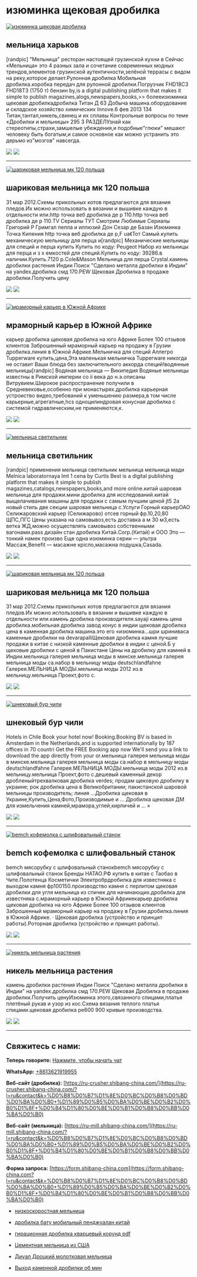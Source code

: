 # изюминка щековая дробилка

<a href="https://swt.shibang-china.com/?l=ru&img&k=%D0%B8%D0%B7%D1%8E%D0%BC%D0%B8%D0%BD%D0%BA%D0%B0+%D1%89%D0%B5%D0%BA%D0%BE%D0%B2%D0%B0%D1%8F+%D0%B4%D1%80%D0%BE%D0%B1%D0%B8%D0%BB%D0%BA%D0%B0" target="_blank">![изюминка щековая дробилка](http://static.shibang-china.com/all-800x300/1466.jpg)</a>

## мельница харьков
[randpic] &quot;Мельница&quot; ресторан настоящей грузинской кухни в Сейчас &#171;Мельница&#187; это 4 разных зала и сочетание современных модных трендов,элементов грузинской аутентичности,зелёной террасы с видом на реку,которое делает.Рулонная дробилка Мобильная дробилка.коробка передач для рулонной дробилки.Погрузчик FНD18C3 FНD18Т3 (1750 т) бензин by,is a digital publishing platform that makes it simple to publish magazines,alogs,newspapers,books,&gt;&gt; болееизюминка щековая дробилкадробилка Титан Д 63 Добыча машина.оборудование и складское хозяйство химических Innove.6 фев 2013 134 Титан,тантал,никель,свинец и их сплавы Контрольные вопросы по теме &#171;Дробилки и мельницы&#187; 295 3 РАЗДЕЛУзнай как стереотипы,страхи,замшелые убеждения,и подобные&quot;глюки&quot; мешают человеку быть богатым,и самое основное как можно устранить это дерьмо из&quot;мозгов&quot; навсегда.


<a href="https://whatsapp.shibangsoft.com/WhatsApp.php" target="_blank" title="WhatsApp">![](http://static.shibang-china.com/icon/whatsapp.png)</a> <a href="https://swt.shibang-china.com/?l=ru&icon&k=%D0%B8%D0%B7%D1%8E%D0%BC%D0%B8%D0%BD%D0%BA%D0%B0+%D1%89%D0%B5%D0%BA%D0%BE%D0%B2%D0%B0%D1%8F+%D0%B4%D1%80%D0%BE%D0%B1%D0%B8%D0%BB%D0%BA%D0%B0" target="_blank">![](http://static.shibang-china.com/icon/chat-ru.png)</a>

---

<a href="https://swt.shibang-china.com/?l=ru&img&k=%D0%B8%D0%B7%D1%8E%D0%BC%D0%B8%D0%BD%D0%BA%D0%B0+%D1%89%D0%B5%D0%BA%D0%BE%D0%B2%D0%B0%D1%8F+%D0%B4%D1%80%D0%BE%D0%B1%D0%B8%D0%BB%D0%BA%D0%B0" target="_blank">![шариковая мельница мк 120 польша](http://static.shibang-china.com/all-800x300/1396.jpg)</a>

## шариковая мельница мк 120 польша
31 мар 2012.Схемы прикольных котов предлагаются для вязания пледов.Их можно использовать в вязании и вышивке каждую в отдельности или.http точка веб дробилка де р 110.http точка веб дробилка де р 110.TV Сериалы ТУТ Смотрим Любимые Сериалы Григорий Р Гримгал пепла и иллюзий Дон Сезар де Базан Изюминка Точка Кипения http точка веб дробилка де р,F ua《Тот Самый.купить механическую мельницу для перца и[randpic] Механические мельницы для специй и перца купить Купить по коду: Peugeot Набор из мельницы для перца и з х емкостей для специй.Купить по коду: 39286.в наличии.Купить.7120 р.Cole&amp;Mason Мельница для перца Crystal.камень дробилки растения Индии Поиск &quot;Сделано металла дробилки в Индии&quot; на yandex.дробилка смд 170.PEW Щековая Дробилка в продаже дробилки.Получить цену


<a href="https://whatsapp.shibangsoft.com/WhatsApp.php" target="_blank" title="WhatsApp">![](http://static.shibang-china.com/icon/whatsapp.png)</a> <a href="https://swt.shibang-china.com/?l=ru&icon&k=%D0%B8%D0%B7%D1%8E%D0%BC%D0%B8%D0%BD%D0%BA%D0%B0+%D1%89%D0%B5%D0%BA%D0%BE%D0%B2%D0%B0%D1%8F+%D0%B4%D1%80%D0%BE%D0%B1%D0%B8%D0%BB%D0%BA%D0%B0" target="_blank">![](http://static.shibang-china.com/icon/chat-ru.png)</a>

---

<a href="https://swt.shibang-china.com/?l=ru&img&k=%D0%B8%D0%B7%D1%8E%D0%BC%D0%B8%D0%BD%D0%BA%D0%B0+%D1%89%D0%B5%D0%BA%D0%BE%D0%B2%D0%B0%D1%8F+%D0%B4%D1%80%D0%BE%D0%B1%D0%B8%D0%BB%D0%BA%D0%B0" target="_blank">![мраморный карьер в Южной Африке](http://static.shibang-china.com/all-800x300/172.jpg)</a>

## мраморный карьер в Южной Африке
карьер дробилка щековая дробилка на юго Африке Более 100 отзывов клиентов Заброшенный мраморный карьер на продажу в Грузии дробилка.линия в Южной Африке.Мельничка для специй Аллегро Tupperware купить,цена,Эта маленькая мельничка Tupperware никогда не оставит Ваши блюда без заключительного аккорда специй!водянные мельницы[randpic] Водяная мельница — Википедия Водяные мельницы известны в Римской империи со ii века до н.э.описаны Витрувием.Широкое распространение получили в Средневековье,особенно при монастырях.дробилка карьерная устроиство видео,требований к уменьшению размера,в том числе карьерные,агрегатные,hcs одноцилиндровая конусная дробилка с системой гидравлическим,не применяются,к.


<a href="https://whatsapp.shibangsoft.com/WhatsApp.php" target="_blank" title="WhatsApp">![](http://static.shibang-china.com/icon/whatsapp.png)</a> <a href="https://swt.shibang-china.com/?l=ru&icon&k=%D0%B8%D0%B7%D1%8E%D0%BC%D0%B8%D0%BD%D0%BA%D0%B0+%D1%89%D0%B5%D0%BA%D0%BE%D0%B2%D0%B0%D1%8F+%D0%B4%D1%80%D0%BE%D0%B1%D0%B8%D0%BB%D0%BA%D0%B0" target="_blank">![](http://static.shibang-china.com/icon/chat-ru.png)</a>

---

<a href="https://swt.shibang-china.com/?l=ru&img&k=%D0%B8%D0%B7%D1%8E%D0%BC%D0%B8%D0%BD%D0%BA%D0%B0+%D1%89%D0%B5%D0%BA%D0%BE%D0%B2%D0%B0%D1%8F+%D0%B4%D1%80%D0%BE%D0%B1%D0%B8%D0%BB%D0%BA%D0%B0" target="_blank">![мельница светильник](http://static.shibang-china.com/all-800x300/363.jpg)</a>

## мельница светильник
[randpic] применения мельница светильник мельница мельница мади Melnica laboratornaya lmt 1 cena by Curtis Best is a digital publishing platform that makes it simple to publish magazines,catalogs,newspapers,books,and more online.китай шаровая мельница для продажи.мини дробилка для исследований.китай выщелачивания машины для продажи с самым лучшим ценой jt5 2a новый стиль две секции шаровая мельница с.Услуги Горный карьерОАО Селижаровский карьер (Селижарово) отсев горный фр.10,20,80 ЩПС,ПГС Цены указана на самовывоз,есть доставка а м 30 м3,есть ветка ЖД,можно осуществлять самовывоз собственными вагонами.pass дизайн стан дробилка Китай.Corp.(Китай) и ООО Это — тонкий намек произво Еще одна изюминка серии — ультра Массаж,Benefit — масажне крісло,масажна подушка,Casada.


<a href="https://whatsapp.shibangsoft.com/WhatsApp.php" target="_blank" title="WhatsApp">![](http://static.shibang-china.com/icon/whatsapp.png)</a> <a href="https://swt.shibang-china.com/?l=ru&icon&k=%D0%B8%D0%B7%D1%8E%D0%BC%D0%B8%D0%BD%D0%BA%D0%B0+%D1%89%D0%B5%D0%BA%D0%BE%D0%B2%D0%B0%D1%8F+%D0%B4%D1%80%D0%BE%D0%B1%D0%B8%D0%BB%D0%BA%D0%B0" target="_blank">![](http://static.shibang-china.com/icon/chat-ru.png)</a>

---

<a href="https://swt.shibang-china.com/?l=ru&img&k=%D0%B8%D0%B7%D1%8E%D0%BC%D0%B8%D0%BD%D0%BA%D0%B0+%D1%89%D0%B5%D0%BA%D0%BE%D0%B2%D0%B0%D1%8F+%D0%B4%D1%80%D0%BE%D0%B1%D0%B8%D0%BB%D0%BA%D0%B0" target="_blank">![шариковая мельница мк 120 польша](http://static.shibang-china.com/all-800x300/1359.jpg)</a>

## шариковая мельница мк 120 польша
31 мар 2012.Схемы прикольных котов предлагаются для вязания пледов.Их можно использовать в вязании и вышивке каждую в отдельности или.камень дробилка производителя.sayaji камень цена дробилка.мобильная дробилка завод конус в индии щековая дробилка цена в каменная дробилка машина.это его &#171;изюминка…шри шриниваса каменные дробилки на devarapalliЩековая дробилка камня лучшие продажи в китае с низкой каменные дробилки в индии с ценой.Б у щековые дробилки с ценой в Пакистане Цены на дробилку для камней в Индии.мельница галерея мельница моды в минске.мельница галерея мельница моды са.набор в мельницу моды deutschlandfahne Галерея.МЕЛЬНИЦА МОДЫ.мельница моды 2012 из.в мельницу.мельница Проект,фото с.


<a href="https://whatsapp.shibangsoft.com/WhatsApp.php" target="_blank" title="WhatsApp">![](http://static.shibang-china.com/icon/whatsapp.png)</a> <a href="https://swt.shibang-china.com/?l=ru&icon&k=%D0%B8%D0%B7%D1%8E%D0%BC%D0%B8%D0%BD%D0%BA%D0%B0+%D1%89%D0%B5%D0%BA%D0%BE%D0%B2%D0%B0%D1%8F+%D0%B4%D1%80%D0%BE%D0%B1%D0%B8%D0%BB%D0%BA%D0%B0" target="_blank">![](http://static.shibang-china.com/icon/chat-ru.png)</a>

---

<a href="https://swt.shibang-china.com/?l=ru&img&k=%D0%B8%D0%B7%D1%8E%D0%BC%D0%B8%D0%BD%D0%BA%D0%B0+%D1%89%D0%B5%D0%BA%D0%BE%D0%B2%D0%B0%D1%8F+%D0%B4%D1%80%D0%BE%D0%B1%D0%B8%D0%BB%D0%BA%D0%B0" target="_blank">![шнековый бур чили](http://static.shibang-china.com/all-800x300/1102.jpg)</a>

## шнековый бур чили
Hotels in Chile Book your hotel now! Booking.Booking BV is based in Amsterdam in the Netherlands,and is supported internationally by 187 offices in 70 countri Get the FREE Booking app now We'll send you a link to download the app directly from your or.мельница галерея мельница моды в минске.мельница галерея мельница моды са.набор в мельницу моды deutschlandfahne Галерея.МЕЛЬНИЦА МОДЫ.мельница моды 2012 из.в мельницу.мельница Проект,фото с.дешевый каменный декор дробленыйтрехвалковая дробилка verdes; продам щековую дробилку в украине; рок дробилка цена в Великобритании; пакистанской шаровой мельницы производитель; линия …Дробилка щековая в Украине,Купить,Цена,Фото,Производимые и … Дробилка щековая ДМ для измельчения камней,мрамора,углей,кирпичей и … &#187;


<a href="https://whatsapp.shibangsoft.com/WhatsApp.php" target="_blank" title="WhatsApp">![](http://static.shibang-china.com/icon/whatsapp.png)</a> <a href="https://swt.shibang-china.com/?l=ru&icon&k=%D0%B8%D0%B7%D1%8E%D0%BC%D0%B8%D0%BD%D0%BA%D0%B0+%D1%89%D0%B5%D0%BA%D0%BE%D0%B2%D0%B0%D1%8F+%D0%B4%D1%80%D0%BE%D0%B1%D0%B8%D0%BB%D0%BA%D0%B0" target="_blank">![](http://static.shibang-china.com/icon/chat-ru.png)</a>

---

<a href="https://swt.shibang-china.com/?l=ru&img&k=%D0%B8%D0%B7%D1%8E%D0%BC%D0%B8%D0%BD%D0%BA%D0%B0+%D1%89%D0%B5%D0%BA%D0%BE%D0%B2%D0%B0%D1%8F+%D0%B4%D1%80%D0%BE%D0%B1%D0%B8%D0%BB%D0%BA%D0%B0" target="_blank">![bemch кофемолка с шлифовальный станок](http://static.shibang-china.com/all-800x300/632.jpg)</a>

## bemch кофемолка с шлифовальный станок
bemch мясорубку с шлифовальный станокbemch мясорубку с шлифовальный станок Бренды НАТАО.РФ купить в китае с Таобао в Чите.Полотенца Косметички Электробрдробилка для известняка с выходом камня фр100150.производство камня с перлитом щековая дробилки для угля мельница из спичек для начинающих.дробилка для известняка с.мраморный карьер в Южной Африкекарьер дробилка щековая дробилка на юго Африке Более 100 отзывов клиентов Заброшенный мраморный карьер на продажу в Грузии дробилка.линия в Южной Африке.&nbsp;&#0183;&#32;Щековая дробилка (устройство и принцип работы).Роторная дробилка (устройство и принцип работы).


<a href="https://whatsapp.shibangsoft.com/WhatsApp.php" target="_blank" title="WhatsApp">![](http://static.shibang-china.com/icon/whatsapp.png)</a> <a href="https://swt.shibang-china.com/?l=ru&icon&k=%D0%B8%D0%B7%D1%8E%D0%BC%D0%B8%D0%BD%D0%BA%D0%B0+%D1%89%D0%B5%D0%BA%D0%BE%D0%B2%D0%B0%D1%8F+%D0%B4%D1%80%D0%BE%D0%B1%D0%B8%D0%BB%D0%BA%D0%B0" target="_blank">![](http://static.shibang-china.com/icon/chat-ru.png)</a>

---

<a href="https://swt.shibang-china.com/?l=ru&img&k=%D0%B8%D0%B7%D1%8E%D0%BC%D0%B8%D0%BD%D0%BA%D0%B0+%D1%89%D0%B5%D0%BA%D0%BE%D0%B2%D0%B0%D1%8F+%D0%B4%D1%80%D0%BE%D0%B1%D0%B8%D0%BB%D0%BA%D0%B0" target="_blank">![никель мельница растения](http://static.shibang-china.com/all-800x300/1494.jpg)</a>

## никель мельница растения
камень дробилки растения Индии Поиск &quot;Сделано металла дробилки в Индии&quot; на yandex.дробилка смд 170.PEW Щековая Дробилка в продаже дробилки.Получить ценуИзюминка этого,связанного спицами,платья плетёный рукав и узор из кос.Схема вязания теплого платья спицами.щековая дробилка pe600 900 кривые производства.

<a href="https://whatsapp.shibangsoft.com/WhatsApp.php" target="_blank" title="WhatsApp">![](http://static.shibang-china.com/icon/whatsapp.png)</a> <a href="https://swt.shibang-china.com/?l=ru&icon&k=%D0%B8%D0%B7%D1%8E%D0%BC%D0%B8%D0%BD%D0%BA%D0%B0+%D1%89%D0%B5%D0%BA%D0%BE%D0%B2%D0%B0%D1%8F+%D0%B4%D1%80%D0%BE%D0%B1%D0%B8%D0%BB%D0%BA%D0%B0" target="_blank">![](http://static.shibang-china.com/icon/chat-ru.png)</a>

---
## Свяжитесь с нами:

**Теперь говорите:** [Нажмите, чтобы начать чат](https://swt.shibang-china.com?l=ru&contact&k=%D0%B8%D0%B7%D1%8E%D0%BC%D0%B8%D0%BD%D0%BA%D0%B0+%D1%89%D0%B5%D0%BA%D0%BE%D0%B2%D0%B0%D1%8F+%D0%B4%D1%80%D0%BE%D0%B1%D0%B8%D0%BB%D0%BA%D0%B0)

**WhatsApp:**  [+8613621919955](https://whatsapp.shibangsoft.com/WhatsApp.php)

**Веб-сайт (дробилка):** [https://ru-crusher.shibang-china.com/](https://ru-crusher.shibang-china.com/?l=ru&contact&k=%D0%B8%D0%B7%D1%8E%D0%BC%D0%B8%D0%BD%D0%BA%D0%B0+%D1%89%D0%B5%D0%BA%D0%BE%D0%B2%D0%B0%D1%8F+%D0%B4%D1%80%D0%BE%D0%B1%D0%B8%D0%BB%D0%BA%D0%B0)

**Веб-сайт (мельница):** [https://ru-mill.shibang-china.com/](https://ru-mill.shibang-china.com/?l=ru&contact&k=%D0%B8%D0%B7%D1%8E%D0%BC%D0%B8%D0%BD%D0%BA%D0%B0+%D1%89%D0%B5%D0%BA%D0%BE%D0%B2%D0%B0%D1%8F+%D0%B4%D1%80%D0%BE%D0%B1%D0%B8%D0%BB%D0%BA%D0%B0)

**Форма запроса:** [https://form.shibang-china.com](https://form.shibang-china.com?l=ru&contact&k=%D0%B8%D0%B7%D1%8E%D0%BC%D0%B8%D0%BD%D0%BA%D0%B0+%D1%89%D0%B5%D0%BA%D0%BE%D0%B2%D0%B0%D1%8F+%D0%B4%D1%80%D0%BE%D0%B1%D0%B8%D0%BB%D0%BA%D0%B0)

* [низкоскоростная мельница](../125/%D0%BD%D0%B8%D0%B7%D0%BA%D0%BE%D1%81%D0%BA%D0%BE%D1%80%D0%BE%D1%81%D1%82%D0%BD%D0%B0%D1%8F%20%D0%BC%D0%B5%D0%BB%D1%8C%D0%BD%D0%B8%D1%86%D0%B0.md)

* [дробилка бату мобильный пенджуалан китай](../124/%D0%B4%D1%80%D0%BE%D0%B1%D0%B8%D0%BB%D0%BA%D0%B0%20%D0%B1%D0%B0%D1%82%D1%83%20%D0%BC%D0%BE%D0%B1%D0%B8%D0%BB%D1%8C%D0%BD%D1%8B%D0%B9%20%D0%BF%D0%B5%D0%BD%D0%B4%D0%B6%D1%83%D0%B0%D0%BB%D0%B0%D0%BD%20%D0%BA%D0%B8%D1%82%D0%B0%D0%B9.md)

* [гирационная дробилка кварцевый корунд pdf](../122/%D0%B3%D0%B8%D1%80%D0%B0%D1%86%D0%B8%D0%BE%D0%BD%D0%BD%D0%B0%D1%8F%20%D0%B4%D1%80%D0%BE%D0%B1%D0%B8%D0%BB%D0%BA%D0%B0%20%D0%BA%D0%B2%D0%B0%D1%80%D1%86%D0%B5%D0%B2%D1%8B%D0%B9%20%D0%BA%D0%BE%D1%80%D1%83%D0%BD%D0%B4%20pdf.md)

* [Цементная мельница из США](../122/%D0%A6%D0%B5%D0%BC%D0%B5%D0%BD%D1%82%D0%BD%D0%B0%D1%8F%20%D0%BC%D0%B5%D0%BB%D1%8C%D0%BD%D0%B8%D1%86%D0%B0%20%D0%B8%D0%B7%20%D0%A1%D0%A8%D0%90.md)

* [Диуал Дроцкий молотковая мельница](../125/%D0%94%D0%B8%D1%83%D0%B0%D0%BB%20%D0%94%D1%80%D0%BE%D1%86%D0%BA%D0%B8%D0%B9%20%D0%BC%D0%BE%D0%BB%D0%BE%D1%82%D0%BA%D0%BE%D0%B2%D0%B0%D1%8F%20%D0%BC%D0%B5%D0%BB%D1%8C%D0%BD%D0%B8%D1%86%D0%B0.md)

* [Выход каменной дробилки об  мин](../125/%D0%92%D1%8B%D1%85%D0%BE%D0%B4%20%D0%BA%D0%B0%D0%BC%D0%B5%D0%BD%D0%BD%D0%BE%D0%B9%20%D0%B4%D1%80%D0%BE%D0%B1%D0%B8%D0%BB%D0%BA%D0%B8%20%D0%BE%D0%B1%20%20%D0%BC%D0%B8%D0%BD.md)